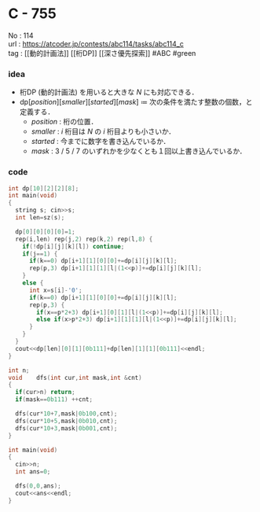 # C - 755

No	: 114  
url	: https://atcoder.jp/contests/abc114/tasks/abc114_c  
tag	: [[動的計画法]] [[桁DP]] [[深さ優先探索]]  #ABC #green

### idea
- 桁DP (動的計画法) を用いると大きな $N$ にも対応できる．
- $\text{dp}[position][smaller][started][mask]$ $\coloneqq$ 次の条件を満たす整数の個数，と定義する．
  - $position$ : 桁の位置．
  - $smaller$ : $i$ 桁目は $N$ の $i$ 桁目よりも小さいか．
  - $started$ : 今までに数字を書き込んでいるか．
  - $mask$ : $3$ / $5$ / $7$ のいずれかを少なくとも１回以上書き込んでいるか．

### code
```cpp
int dp[10][2][2][8];
int	main(void)
{
  string s; cin>>s;
  int len=sz(s);

  dp[0][0][0][0]=1;
  rep(i,len) rep(j,2) rep(k,2) rep(l,8) {
    if(!dp[i][j][k][l]) continue;
    if(j==1) {
      if(k==0) dp[i+1][1][0][0]+=dp[i][j][k][l];
      rep(p,3) dp[i+1][1][1][l|(1<<p)]+=dp[i][j][k][l];
    }
    else {
      int x=s[i]-'0';
      if(k==0) dp[i+1][1][0][0]+=dp[i][j][k][l];
      rep(p,3) {
        if(x==p*2+3) dp[i+1][0][1][l|(1<<p)]+=dp[i][j][k][l];
        else if(x>p*2+3) dp[i+1][1][1][l|(1<<p)]+=dp[i][j][k][l];
      }
    }
  }
  cout<<dp[len][0][1][0b111]+dp[len][1][1][0b111]<<endl;
}
```

```cpp
int n;
void	dfs(int cur,int mask,int &cnt)
{
  if(cur>n) return;
  if(mask==0b111) ++cnt;

  dfs(cur*10+7,mask|0b100,cnt);
  dfs(cur*10+5,mask|0b010,cnt);
  dfs(cur*10+3,mask|0b001,cnt);
}

int	main(void)
{
  cin>>n;
  int ans=0;

  dfs(0,0,ans);
  cout<<ans<<endl;
}
```
